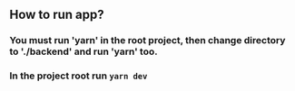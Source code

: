 ## How to run app?
### You must run 'yarn' in the root project, then change directory to './backend' and run 'yarn' too.
### In the project root run `yarn dev`
